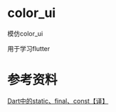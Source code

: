 # color_ui

模仿color_ui

用于学习flutter

# 参考资料
[Dart中的static、final、const【译】](https://www.jianshu.com/p/94d3fde57dfd)